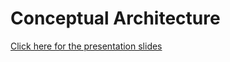 # Conceptual Architecture


[Click here for the presentation slides](https://www.canva.com/design/DAG3H1JKClA/vWMO1xtcA3mtn30ihr0w7g/view?utm_content=DAG3H1JKClA&utm_campaign=designshare&utm_medium=link2&utm_source=uniquelinks&utlId=h9464d25886)
